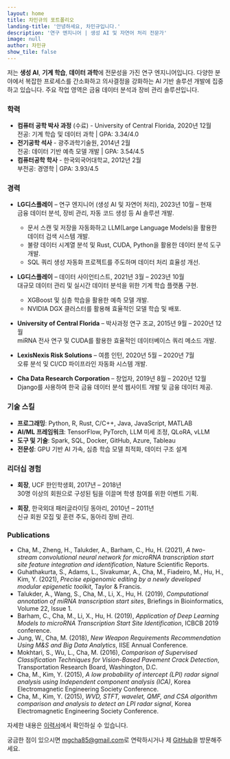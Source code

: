 ```yaml
---
layout: home
title: 차민규의 포트폴리오
landing-title: '안녕하세요, 차민규입니다.'
description: '연구 엔지니어 | 생성 AI 및 자연어 처리 전문가'
image: null
author: 차민규
show_tile: false
---
```


저는 **생성 AI**, **기계 학습**, **데이터 과학**에 전문성을 가진 연구 엔지니어입니다. 다양한 분야에서 복잡한 프로세스를 간소화하고 의사결정을 강화하는 AI 기반 솔루션 개발에 집중하고 있습니다. 주요 작업 영역은 금융 데이터 분석과 장비 관리 솔루션입니다.

### 학력
- **컴퓨터 공학 박사 과정** (수료) - University of Central Florida, 2020년 12월  
  전공: 기계 학습 및 데이터 과학 | GPA: 3.34/4.0
- **전기공학 석사** - 광주과학기술원, 2014년 2월  
  전공: 데이터 기반 예측 모델 개발 | GPA: 3.54/4.5
- **컴퓨터공학 학사** - 한국외국어대학교, 2012년 2월  
  부전공: 경영학 | GPA: 3.93/4.5

### 경력
- **LG디스플레이** – 연구 엔지니어 (생성 AI 및 자연어 처리), 2023년 10월 – 현재  
  금융 데이터 분석, 장비 관리, 자동 코드 생성 등 AI 솔루션 개발.  
  - 문서 스캔 및 저장을 자동화하고 LLM(Large Language Models)을 활용한 데이터 검색 시스템 개발.
  - 불량 데이터 시계열 분석 및 Rust, CUDA, Python을 활용한 데이터 분석 도구 개발.
  - SQL 쿼리 생성 자동화 프로젝트를 주도하며 데이터 처리 효율성 개선.

- **LG디스플레이** – 데이터 사이언티스트, 2021년 3월 – 2023년 10월  
  대규모 데이터 관리 및 실시간 데이터 분석을 위한 기계 학습 플랫폼 구현.  
  - XGBoost 및 심층 학습을 활용한 예측 모델 개발.
  - NVIDIA DGX 클러스터를 활용해 효율적인 모델 학습 및 배포.

- **University of Central Florida** – 박사과정 연구 조교, 2015년 9월 – 2020년 12월  
  miRNA 전사 연구 및 CUDA를 활용한 효율적인 데이터베이스 쿼리 메소드 개발.

- **LexisNexis Risk Solutions** – 여름 인턴, 2020년 5월 – 2020년 7월  
  오류 분석 및 CI/CD 파이프라인 자동화 시스템 개발.

- **Cha Data Research Corporation** – 창업자, 2019년 8월 – 2020년 12월  
  Django를 사용하여 한국 금융 데이터 분석 웹사이트 개발 및 금융 데이터 제공.

### 기술 스킬
- **프로그래밍**: Python, R, Rust, C/C++, Java, JavaScript, MATLAB
- **AI/ML 프레임워크**: TensorFlow, PyTorch, LLM 미세 조정, QLoRA, vLLM
- **도구 및 기술**: Spark, SQL, Docker, GitHub, Azure, Tableau
- **전문성**: GPU 기반 AI 가속, 심층 학습 모델 최적화, 데이터 구조 설계

### 리더십 경험
- **회장**, UCF 한인학생회, 2017년 – 2018년  
  30명 이상의 회원으로 구성된 팀을 이끌며 학생 참여를 위한 이벤트 기획.  

- **회장**, 한국외대 패러글라이딩 동아리, 2010년 – 2011년  
  신규 회원 모집 및 훈련 주도, 동아리 장비 관리.

### Publications
- Cha, M., Zheng, H., Talukder, A., Barham, C., Hu, H. (2021), *A two-stream convolutional neural network for microRNA transcription start site feature integration and identification*, Nature Scientific Reports.
- Guhathakurta, S., Adams, L., Sivakumar, A., Cha, M., Fiadeiro, M., Hu, H., Kim, Y. (2021), *Precise epigenomic editing by a newly developed modular epigenetic toolkit*, Taylor & Francis.
- Talukder, A., Wang, S., Cha, M., Li, X., Hu, H. (2019), *Computational annotation of miRNA transcription start sites*, Briefings in Bioinformatics, Volume 22, Issue 1.
- Barham, C., Cha, M., Li, X., Hu, H. (2019), *Application of Deep Learning Models to microRNA Transcription Start Site Identification*, ICBCB 2019 conference.
- Jung, W., Cha, M. (2018), *New Weapon Requirements Recommendation Using M&S and Big Data Analytics*, IISE Annual Conference.
- Mokhtari, S., Wu, L., Cha, M. (2016), *Comparison of Supervised Classification Techniques for Vision-Based Pavement Crack Detection*, Transportation Research Board, Washington, D.C.
- Cha, M., Kim, Y. (2015), *A low probability of intercept (LPI) radar signal analysis using Independent component analysis (ICA)*, Korea Electromagnetic Engineering Society Conference.
- Cha, M., Kim, Y. (2015), *WVD, STFT, wavelet, QMF, and CSA algorithm comparison and analysis to detect an LPI radar signal*, Korea Electromagnetic Engineering Society Conference.

자세한 내용은 [이력서](Mingyu-Cha-Resume.docx)에서 확인하실 수 있습니다.

궁금한 점이 있으시면 [mgcha85@gmail.com](mailto:mgcha85@gmail.com)로 연락하시거나 제 [GitHub](https://github.com/yourusername)을 방문해주세요.

